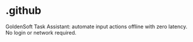 # .github
GoldenSoft Task Assistant: automate input actions offline with zero latency. No login or network required.
